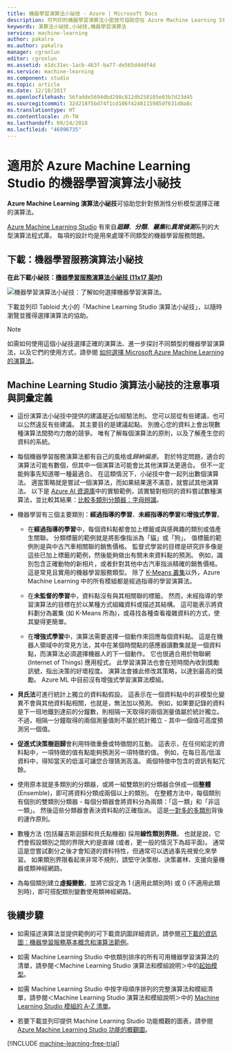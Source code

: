 ```yaml
---
title: 機器學習演算法小祕技 - Azure | Microsoft Docs
description: 可列印的機器學習演算法小密技可協助您在 Azure Machine Learning Studio 中選擇適合您預測模型的演算法。
keywords: 演算法小祕技,小祕技,機器學習演算法
services: machine-learning
author: pakalra
ms.author: pakalra
manager: cgronlun
editor: cgronlun
ms.assetid: e1dc31ec-1acb-463f-ba77-de565d4ddf4d
ms.service: machine-learning
ms.component: studio
ms.topic: article
ms.date: 12/18/2017
ms.openlocfilehash: 56fadde5694dbd298c812db258105e03b7d23d45
ms.sourcegitcommit: 32d218f5bd74f1cd106f4248115985df631d0a8c
ms.translationtype: HT
ms.contentlocale: zh-TW
ms.lasthandoff: 09/24/2018
ms.locfileid: "46996735"
---
```

# <a name="machine-learning-algorithm-cheat-sheet-for-azure-machine-learning-studio"></a>適用於 Azure Machine Learning Studio 的機器學習演算法小祕技

**Azure Machine Learning 演算法小祕技**可協助您針對預測性分析模型選擇正確的演算法。

[Azure Machine Learning Studio](https://studio.azureml.net/) 有來自***迴歸***、***分類***、***叢集***和***異常偵測***系列的大型演算法程式庫。 每項的設計均是用來處理不同類型的機器學習服務問題。

## <a name="download-machine-learning-algorithm-cheat-sheet"></a>下載：機器學習服務演算法小祕技

**在此下載小祕技：[機器學習服務演算法小祕技 (11x17 英吋)](http://download.microsoft.com/download/A/6/1/A613E11E-8F9C-424A-B99D-65344785C288/microsoft-machine-learning-algorithm-cheat-sheet-v7.pdf)**

![機器學習演算法小祕技：了解如何選擇機器學習演算法。][cheat-sheet]

[cheat-sheet]: ./media/algorithm-cheat-sheet/machine-learning-algorithm-cheat-sheet-small_v_0_6-01.png

下載並列印 Tabloid 大小的「Machine Learning Studio 演算法小祕技」，以隨時瀏覽並獲得選擇演算法的協助。

> [!NOTE]
> 如需如何使用這個小祕技選擇正確的演算法、進一步探討不同類型的機器學習演算法，以及它們的使用方式，請參閱 [如何選擇 Microsoft Azure Machine Learning 的演算法](algorithm-choice.md)。

## <a name="notes-and-terminology-definitions-for-the-machine-learning-studio-algorithm-cheat-sheet"></a>Machine Learning Studio 演算法小祕技的注意事項與詞彙定義

* 這份演算法小祕技中提供的建議是近似經驗法則。 您可以屈從有些建議，也可以公然違反有些建議。 其主要目的是建議起點。 別擔心您的資料上會出現數種演算法間勢均力敵的競爭。 唯有了解每個演算法的原則，以及了解產生您的資料的系統。

* 每個機器學習服務演算法都有自己的風格或*歸納偏差*。 對於特定問題，適合的演算法可能有數個，但其中一個演算法可能會比其他演算法更適合。 但不一定能夠事先知道哪一種最適合。 在這類情況下，小祕技中會一起列出數個演算法。 適當策略就是嘗試一個演算法，而如果結果還不滿意，就嘗試其他演算法。 以下是 [Azure AI 資源庫](http://gallery.azure.ai/)中的實驗範例，該實驗對相同的資料嘗試數種演算法，並比較其結果：[比較多類別分類器：字母辨識](http://gallery.azure.ai/Details/a635502fc98b402a890efe21cec65b92)。

* 機器學習有三個主要類別：**經過指導的學習**、**未經指導的學習**和**增強式學習**。

  * 在**經過指導的學習**中，每個資料點都會加上標籤或與感興趣的類別或值產生關聯。  分類標籤的範例就是將影像指派為「貓」或「狗」。  值標籤的範例則是與中古汽車相關聯的銷售價格。 監督式學習的目標是研究許多像是這些已加上標籤的範例，然後能夠做出有關未來資料點的預測。 例如，識別包含正確動物的新相片，或者針對其他中古汽車指派精確的銷售價格。 這是常見且實用的機器學習服務類型。 除了 [K-Means 叢集][k-means-clustering]以外，Azure Machine Learning 中的所有模組都是經過指導的學習演算法。

  * 在**未監督的學習**中，資料點沒有與其相關聯的標籤。 然而，未經指導的學習演算法的目標在於以某種方式組織資料或描述其結構。 這可能表示將資料劃分為叢集 (如 K-Means 所為)，或尋找各種查看複雜資料的方式，使其變得更簡單。

  * 在**增強式學習**中，演算法需要選擇一個動作來回應每個資料點。 這是在機器人領域中的常見方法，其中在某個時間點的感應器讀數集就是一個資料點，而演算法必須選擇機器人的下一個動作。 它也很適合用於物聯網 (Internet of Things) 應用程式。 此學習演算法也會在短時間內收到獎勵訊號，指出決策的好壞程度。 演算法會據此修改其策略，以達到最高的獎勵。 Azure ML 中目前沒有增強式學習演算法模組。

* **貝氏法**可進行統計上獨立的資料點假設。 這表示在一個資料點中的非模型化變異不會與其他資料點相關，也就是，無法加以預測。 例如，如果要記錄的資料是下一班地鐵到達前的分鐘數，則相隔一天取得的兩個測量值屬於統計獨立。 不過，相隔一分鐘取得的兩個測量值則不屬於統計獨立 - 其中一個值可高度預測另一個值。

* **促進式決策樹迴歸**會利用特徵重疊或特徵間的互動。 這表示，在任何給定的資料點中，一項特徵的值有點能夠預測另一項特徵的值。 例如，在每日高/低溫資料中，得知當天的低溫可讓您合理猜測高溫。 兩個特徵中包含的資訊有點冗餘。

* 使用原本就是多類別的分類器，或將一組雙類別的分類器合併成一個**整體** (Ensemble)，即可將資料分類成兩個以上的類別。 在整體方法中，每個類別有個別的雙類別分類器 - 每個分類器會將資料分為兩類：「這一類」和「非這一類」。 然後這些分類器會表決資料點的正確指派。 這是[一對多的多類別][one-vs-all-multiclass]背後的運作原則。

* 數種方法 (包括羅吉斯迴歸和貝氏點機器) 採用**線性類別界限**。 也就是說，它們會假設類別之間的界限大約是直線 (或者，更一般的情況下為超平面)。 通常這是您嘗試劃分之後才會知道的資料特性，但通常可以透過事先視覺化來學習。 如果類別界限看起來非常不規則，請堅守決策樹、決策叢林、支援向量機器或類神經網路。

* 為每個類別建立**虛擬變數**，並將它設定為 1 (適用此類別時) 或 0 (不適用此類別時)，即可搭配類別變數使用類神經網路。

## <a name="next-steps"></a>後續步驟

* 如需描述演算法並提供範例的可下載資訊圖詳細資訊，請參閱[可下載的資訊圖：機器學習服務基本概念和演算法範例](basics-infographic-with-algorithm-examples.md)。

* 如需 Machine Learning Studio 中依類別排序的所有可用機器學習演算法的清單，請參閱＜Machine Learning Studio 演算法和模組說明＞中的[起始模型][initialize-model]。

* 如需 Machine Learning Studio 中按字母順序排列的完整演算法和模組清單，請參閱＜Machine Learning Studio 演算法和模組說明＞中的 [Machine Learning Studio 模組的 A-Z 清單][a-z-list]。

* 若要下載並列印提供 Machine Learning Studio 功能概觀的圖表，請參閱 [Azure Machine Learning Studio 功能的概觀圖](studio-overview-diagram.md)。

[!INCLUDE [machine-learning-free-trial](../../../includes/machine-learning-free-trial.md)]

<!-- Module References -->
[a-z-list]: https://docs.microsoft.com/azure/machine-learning/studio-module-reference/a-z-module-list
[initialize-model]: https://docs.microsoft.com/azure/machine-learning/studio-module-reference/machine-learning-initialize-model
[k-means-clustering]: https://docs.microsoft.com/azure/machine-learning/studio-module-reference/k-means-clustering
[one-vs-all-multiclass]: https://docs.microsoft.com/azure/machine-learning/studio-module-reference/one-vs-all-multiclass
